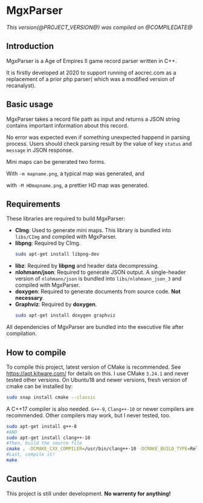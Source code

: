 # **MgxParser**
*This version(@PROJECT_VERSION@) was compiled on @COMPILEDATE@*

## Introduction
MgxParser is a Age of Empires II game record parser written in C++.

It is firstly developed at 2020 to support running of aocrec.com as a
replacement of a prior php parser( which was a modified version of recanalyst).

## Basic usage
MgxParser takes a record file path as input and returns a JSON string contains
important information about this record.

No error was expected even if something unexpected happend in parsing process.
Users should check parsing result by the value of key `status` and `message` in
JSON response.

Mini maps can be generated two forms.

With `-m mapname.png`, a typical map was generated, and

with `-M HDmapname.png`, a prettier HD map was generated.

## Requirements
These libraries are required to build MgxParser:
- **CImg**: Used to generate mini maps. This library is bundled into `libs/CImg`
  and compiled with MgxParser.
- **libpng**: Required by CImg. 
  ```sh
  sudo apt-get install libpng-dev
  ```
- **libz**: Required by **libpng** and header data decompressing.
- **nlohmann/json**: Required to generate JSON output. A single-header version
  of `nlohmann/json` is bundled into `libs/nlohmann_json_3` and compiled with
  MgxParser.
- **doxygen**: Required to generate documents from source code. **Not
  necessary**.
- **Graphviz**: Required by **doxygen**.
  ```sh
  sudo apt-get install doxygen graphviz
  ```

All dependencies of MgxParser are bundled into the executive file after compilation.

## How to compile
To compile this project, latest version of CMake is recommended. See
https://apt.kitware.com/ for details on this. I use CMake `3.24.1` and never
tested other versions. On Ubuntu18 and newer versions, fresh version of cmake
can be installed by:
```sh
sudo snap install cmake --classic
```

A C++17 compiler is also needed. `G++-9`, `Clang++-10` or newer compilers are
recommended. Other compilers may work, but I never tested, too.
```sh
sudo apt-get install g++-8
#AND
sudo apt-get install clang++-10
#Then, build the source file
cmake . -DCMAKE_CXX_COMPILER=/usr/bin/clang++-10 -DCMAKE_BUILD_TYPE=Release --fresh
#Last, compile it!
make
```

## Caution
This project is still under development. **No warrenty for anything!**